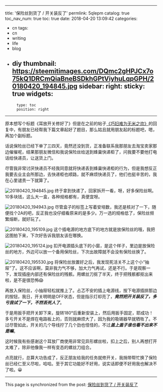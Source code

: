 
---
title: '保险丝到货了 / 开关装反了'
permlink: 5qlepm
catalog: true
toc_nav_num: true
toc: true
date: 2018-04-20 13:09:42
categories:
- cn
tags:
- cn
- writing
- life
- blog
- diy
thumbnail: https://steemitimages.com/DQmc2gHPJCx7o75kQ1DRCmQiaBneBSDkhGPtViyhuLqpGPH/20180420_194845.jpg
sidebar:
    right:
        sticky: true
widgets:
    -
        type: toc
        position: right
---


原本想写个标题《耳放开关修好了》但是在之前的帖子[《巧妇难为无米之炊》](https://steemit.com/cn/@oflyhigh/2xznyk)的回复中，有朋友已经帮我下篇文章起好了题目，那么姑且就用朋友起的标题吧，嗯，再加个副标题。

话说保险丝已经下单了三四天，竟然还没到货，正准备联系我那朋友去淘宝卖家那边催催呢，结果那朋友微信和我说保险丝给送到蜂巢快递柜了，问我要不要他打电话给快递员，让送货上门。

尽管我非常讨厌快递员不经我同意就将快递丢到蜂巢快递柜的行为，但是我想反正我要去业主会所那边，去快递柜也顺路，就不麻烦快递员了，他们也挺辛苦的，我在心里谴责一下就算了。

![20180420_194845.jpg](https://steemitimages.com/DQmc2gHPJCx7o75kQ1DRCmQiaBneBSDkhGPtViyhuLqpGPH/20180420_194845.jpg)
终于拿到快递了，回家拆开一看，呀，好多保险丝啊。10多块钱，这么大一盒，各种规格都有，真便宜呀。

![20180420_194943.jpg](https://steemitimages.com/DQmbEyTTbT8awvNKYu2i6qVC8WbgEo2YhYuYKhdCYwd4Z4N/20180420_194943.jpg)
尽管盒子的标签上写着安培数，我还是核对了一下，随便找个2A的吧，反正我也没仔细看原来的是多少。万一选的规格低了，保险丝频繁熔断，就好玩了。

![20180420_195109.jpg](https://steemitimages.com/DQmS3RK3nzZPwDfEAsGULzkqj926SBMve6mmBRPvi3qm7R9/20180420_195109.jpg)
这个插电源的地方底下的地方就是放保险丝的哦，我把这图拍下来，下次好告诉我朋友该在哪换。

![20180420_195124.jpg](https://steemitimages.com/DQmaMmts9optj8KVSi5MdHigH18PqKWgQoWpnvZhyUDWra1/20180420_195124.jpg)
扣开电源插头底下的小窗，是这个样子，里边是放保险丝的地方，外边可以放一个备用保险丝，下次出故障就不会没有保险丝换了。


![20180420_195530.jpg](https://steemitimages.com/DQmf8S6R7MKKw6oJUVas3nW2UxeQgUV9dN8JZsWqKmvYK78/20180420_195530.jpg)
将保险丝放置好之后，我发现死活关不上这个小“抽屉”了。这不应该啊，莫非我力气不够，加大力气再试，还是不行。于是观察一下，发现插座内部还有保险丝的残骸。用螺丝刀抠了半天，终于把残骸都抠出来啦，是不是很恐怖😱

再放入保险丝，小抽屉轻松就推上了。忐忑不安的插上电源线，按下电源插排那边的按钮，我日，开关明明是OFF状态，但是指示灯却亮了，***竟然把开关装反了，多亏我试了一下，不然丢死人了***。

于是用扳手把开关卸下来，旋转180°后重新安装上，然后用扳手固定，耶成功！多亏开关不是焊在电路板上的，否则就麻烦大了，因为我的吸锡器早就牺牲了。不过尽管如此，开关的几个导线拧了几个劲也怪怪的，不过***盖上盖子谁也看不出来不是嘛***。

这时候我有些感谢这个耳放厂商使用非常见异形螺丝啦，扣上之后，别人再想打开太难了，除非他像我一样有变态的螺丝刀组合。

点亮就行，总算大功告成了，反正朋友给我的任务就修开关，我捎带帮忙换了保险丝已经仁至义尽啦，哈哈。至于其它功能好不好用，说实话即便不好用我也解决不了啦。😀

- - -

This page is synchronized from the post: [保险丝到货了 / 开关装反了](https://steemit.com/@oflyhigh/5qlepm)
